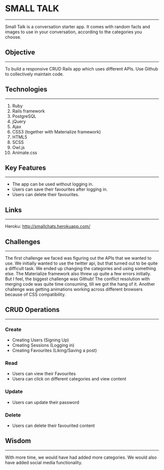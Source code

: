 

# SMALL TALK
___

Small Talk is a conversation starter app. It comes with random facts and images to use in your conversation, according to the categories you choose.

## Objective
___

To build a responsive CRUD Rails app which uses different APIs. Use Github to collectively maintain code.

## Technologies
___

1. Ruby
2. Rails framework
3. PostgreSQL
4. jQuery
5. Ajax
6. CSS3 (together with Materialize framework)
7. HTML5
8. SCSS
9. Owl.js
10. Animate.css

## Key Features
___

* The app can be used without logging in.
* Users can save their favourites after logging in.
* Users can delete their favourites.

## Links
___

Heroku: http://smallchats.herokuapp.com/

## Challenges
___

The first challenge we faced was figuring out the APIs that we wanted to use. We initially wanted to use the twitter api, but that turned out to be quite a difficult task. We ended up changing the categories and using something else. The Materialize framework also threw up quite a few errors initially. But I feel, the biggest challenge was Github! The conflict resolution with merging code was quite time consuming, till we got the hang of it. Another challenge was getting animations working across different browsers because of CSS compatibility.

## CRUD Operations
___

### Create
* Creating Users (Signing Up)
* Creating Sessions (Logging in)
* Creating Favourites (Liking/Saving a post)

### Read
* Users can view their Favourites
* Usera can click on different categories and view content

### Update
* Users can update their password

### Delete
* Users can delete their favourited content

## Wisdom
___

With more time, we would have had added more categories. We would also have added social media functionality.



